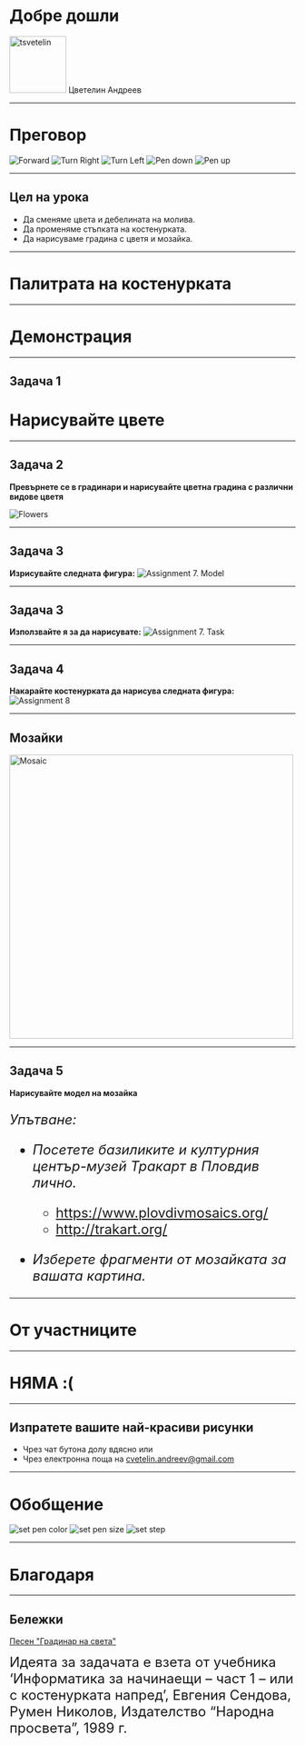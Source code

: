 # Добре дошли

<div><img src="img/tsvetelin.png" alt="tsvetelin" style="width:100px;"/> Цветелин Андреев</div>

---
# Преговор

<img src="img/previous/fw.png" alt="Forward">
<img src="img/previous/tr.png" alt="Turn Right" >
<img src="img/previous/tl.png" alt="Turn Left" >
<img src="img/previous/pd.png" alt="Pen down" >
<img src="img/previous/pu.png" alt="Pen up" >

---
## Цел на урока

* Да сменяме цвета и дебелината на молива.
* Да променяме стъпката на костенурката.
* Да нарисуваме градина с цветя и мозайка.

---
# Палитрата на костенурката

---
# Демонстрация

---
## Задача 1
# Нарисувайте цвете

---
## Задача 2

**Превърнете се в градинари и нарисувайте цветна градина с различни видове цветя**

<img src="img/assignment2_flowers.png" alt="Flowers">

---
## Задача 3

**Изрисувайте следната фигура:**
<img src="img/assignment3_detail.png" alt="Assignment 7. Model">

---
## Задача 3

**Използвайте я за да нарисувате:**
<img src="img/assignment3_task.png" alt="Assignment 7. Task">

---
## Задача 4

**Накарайте костенурката да нарисува следната фигура:**
<img src="img/assignment4_task.png" alt="Assignment 8">

---
## Мозайки
<img src="img/assignment5_mosaic.jpeg" alt="Mosaic" style="height: 500px">

---
## Задача 5

**Нарисувайте модел на мозайка**

<font size="5">

_Упътване:_

* _Посетете базиликите и културния център-музей Тракарт в Пловдив лично._
  * <a href="https://www.plovdivmosaics.org/" target="_blank">https://www.plovdivmosaics.org/</a>
  * <a href="http://trakart.org/" target="_blank">http://trakart.org/</a>

* _Изберете фрагменти от мозайката за вашата картина._

</font>

---
# От участниците

---
# НЯМА :(

---
## Изпратете вашите най-красиви рисунки 

* Чрез чат бутона долу вдясно или
* Чрез електронна поща на <a href='mailto:cvetelin.andreev@gmail.com' target="_blank">cvetelin.andreev@gmail.com</a>

---
# Обобщение

<img src="img/retrospection/setpencolor.png" alt="set pen color">
<img src="img/retrospection/setpensize.png" alt="set pen size" >
<img src="img/retrospection/setstep.png" alt="set step" >

---
# Благодаря

---
## Бележки

<a href="https://www.youtube.com/watch?v=yzHedNhsqcU" target="_blank">Песен "Градинар на света"</a>

<font size="5">Идеята за задачата е взета от учебника ‘Информатика за начинаещи – част 1 – или с костенурката напред’, Евгения Сендова, Румен Николов, Издателство “Народна просвета”, 1989 г.<font>

